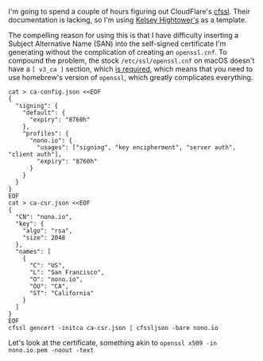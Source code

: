 I'm going to spend a couple of hours figuring out CloudFlare's
[cfssl](https://cfssl.org/). Their documentation is lacking, so I'm using
[Kelsey
Hightower's](https://github.com/kelseyhightower/kubernetes-the-hard-way/blob/4f5cecb5eda99eabac44ce6b6bb0a9c1a4be8122/docs/04-certificate-authority.md)
as a template.

The compelling reason for using this is that I have difficulty
inserting a Subject Alternative Name (SAN) into the self-signed
certificate I'm generating without the complication of creating an
`openssl.cnf`. To compound the problem, the stock
`/etc/ssl/openssl.cnf` on macOS doesn't have a `[ v3_ca ]` section,
which [is
required](https://stackoverflow.com/questions/21488845/how-can-i-generate-a-self-signed-certificate-with-subjectaltname-using-openssl),
which means that you need to use homebrew's version of `openssl`,
which greatly complicates everything.

```
cat > ca-config.json <<EOF
{
  "signing": {
    "default": {
      "expiry": "8760h"
    },
    "profiles": {
      "nono.io": {
        "usages": ["signing", "key encipherment", "server auth", "client auth"],
        "expiry": "8760h"
      }
    }
  }
}
EOF
cat > ca-csr.json <<EOF
{
  "CN": "nono.io",
  "key": {
    "algo": "rsa",
    "size": 2048
  },
  "names": [
    {
      "C": "US",
      "L": "San Francisco",
      "O": "nono.io",
      "OU": "CA",
      "ST": "California"
    }
  ]
}
EOF
cfssl gencert -initca ca-csr.json | cfssljson -bare nono.io
```

Let's look at the certificate, something akin to `openssl x509 -in nono.io.pem -noout -text`

```
```
